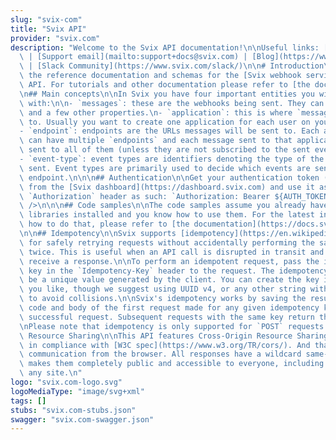 ```yaml
---
slug: "svix-com"
title: "Svix API"
provider: "svix.com"
description: "Welcome to the Svix API documentation!\n\nUseful links: [Homepage](https://www.svix.com)\
  \ | [Support email](mailto:support+docs@svix.com) | [Blog](https://www.svix.com/blog/)\
  \ | [Slack Community](https://www.svix.com/slack/)\n\n# Introduction\n\nThis is\
  \ the reference documentation and schemas for the [Svix webhook service](https://www.svix.com)\
  \ API. For tutorials and other documentation please refer to [the documentation](https://docs.svix.com).\n\
  \n## Main concepts\n\nIn Svix you have four important entities you will be interacting\
  \ with:\n\n- `messages`: these are the webhooks being sent. They can have contents\
  \ and a few other properties.\n- `application`: this is where `messages` are sent\
  \ to. Usually you want to create one application for each user on your platform.\n\
  - `endpoint`: endpoints are the URLs messages will be sent to. Each application\
  \ can have multiple `endpoints` and each message sent to that application will be\
  \ sent to all of them (unless they are not subscribed to the sent event type).\n\
  - `event-type`: event types are identifiers denoting the type of the message being\
  \ sent. Event types are primarily used to decide which events are sent to which\
  \ endpoint.\n\n\n## Authentication\n\nGet your authentication token (`AUTH_TOKEN`)\
  \ from the [Svix dashboard](https://dashboard.svix.com) and use it as part of the\
  \ `Authorization` header as such: `Authorization: Bearer ${AUTH_TOKEN}`.\n\n<SecurityDefinitions\
  \ />\n\n\n## Code samples\n\nThe code samples assume you already have the respective\
  \ libraries installed and you know how to use them. For the latest information on\
  \ how to do that, please refer to [the documentation](https://docs.svix.com/).\n\
  \n\n## Idempotency\n\nSvix supports [idempotency](https://en.wikipedia.org/wiki/Idempotence)\
  \ for safely retrying requests without accidentally performing the same operation\
  \ twice. This is useful when an API call is disrupted in transit and you do not\
  \ receive a response.\n\nTo perform an idempotent request, pass the idempotency\
  \ key in the `Idempotency-Key` header to the request. The idempotency key should\
  \ be a unique value generated by the client. You can create the key in however way\
  \ you like, though we suggest using UUID v4, or any other string with enough entropy\
  \ to avoid collisions.\n\nSvix's idempotency works by saving the resulting status\
  \ code and body of the first request made for any given idempotency key for any\
  \ successful request. Subsequent requests with the same key return the same result.\n\
  \nPlease note that idempotency is only supported for `POST` requests.\n\n\n## Cross-Origin\
  \ Resource Sharing\n\nThis API features Cross-Origin Resource Sharing (CORS) implemented\
  \ in compliance with [W3C spec](https://www.w3.org/TR/cors/). And that allows cross-domain\
  \ communication from the browser. All responses have a wildcard same-origin which\
  \ makes them completely public and accessible to everyone, including any code on\
  \ any site.\n"
logo: "svix.com-logo.svg"
logoMediaType: "image/svg+xml"
tags: []
stubs: "svix.com-stubs.json"
swagger: "svix.com-swagger.json"
---
```

